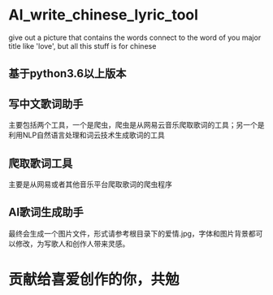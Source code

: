 # AI_write_chinese_lyric_tool
give out a picture that contains the words connect to the word of you major title like 'love', but all this stuff is for chinese
## 基于python3.6以上版本
## 写中文歌词助手
主要包括两个工具，一个是爬虫，爬虫是从网易云音乐爬取歌词的工具；另一个是利用NLP自然语言处理和词云技术生成歌词的工具
## 爬取歌词工具
主要是从网易或者其他音乐平台爬取歌词的爬虫程序
## AI歌词生成助手
最终会生成一个图片文件，形式请参考根目录下的爱情.jpg，字体和图片背景都可以修改，为写歌人和创作人带来灵感。

# 贡献给喜爱创作的你，共勉
